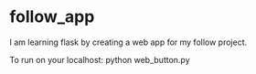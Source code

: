 follow_app
==========

I am learning flask by creating a web app for my follow project. 

To run on your localhost:
    python web_button.py

